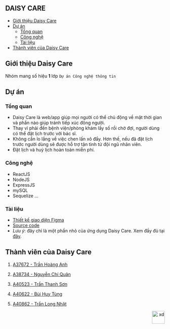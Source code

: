 <div id="top"></div>

## DAISY CARE

- [Giới thiệu Daisy Care](#giới-thiệu-daisy-care)
- [Dự án](#dự-án)
  - [Tổng quan](#tổng-quan)
  - [Công nghệ](#công-nghệ)
  - [Tài liệu](#tài-liệu)
- [Thành viên của Daisy Care](#thành-viên-của-daisy-care)
  
  
## Giới thiệu Daisy Care

Nhóm mang số hiệu **1** lớp `Dự án Công nghệ thông tin`

## Dự án

### Tổng quan

- Daisy Care là web/app giúp mọi người có thể chủ động về mặt thời gian và phần nào giúp tránh tiếp xúc đông người.
- Thay vì phải đến bệnh viện/phòng khám lấy số rồi chờ đợi, người dùng có thể đặt lịch trước với bác sĩ.
- Không cần lo lắng về việc chen lấn xô đẩy. Hơn thế, nếu đã đặt lịch trước người dùng sẽ được hỗ trợ tận tình từ đội ngũ nhân viên.
- Đặt lịch và huỷ lịch hoàn toàn miễn phí.

### Công nghệ

- ReactJS
- NodeJS
- ExpressJS
- mySQL
- Sequelize
...

### Tài liệu
 
- [Thiết kế giao diện Figma](https://www.figma.com/file/lmBpCeh9Di9Alz8Fs9ECFk/DaisyCare-UI?node-id=0%3A1&t=fGCU8RSNJ1Pq3gdF-1&fbclid=IwAR3HvJWCkt5CALjbNoUfZkAy-PnH2hbedW9B06MJgXq1_jzrXRPsJKoCHVE)
- [Source code](https://github.com/NevaLetYouDown/DaisyCare)
- *Lưu ý*: đây chỉ là một phần nhỏ của ứng dụng Daisy Care. Xem đầy đủ tại [đây](https://github.com/augustusflynn/DaisyCare).

## Thành viên của Daisy Care

1. [A37672 - Trần Hoàng Anh](https://github.com/MiaYinel)

2. [A38734 - Nguyễn Chí Quân](https://github.com/Quan2611)

3. [A40523 - Trần Thanh Sơn](https://github.com/ThanhSon02)

4. [A40622 - Bùi Huy Tùng](https://github.com/augustusflynn)

5. [A40862 - Trần Long Nhật](#)

<p align="right"><a href="#top"><img src="https://cdn-icons-png.flaticon.com/512/4196/4196777.png" alt="xd" width="40" height="40"/></a></p>


